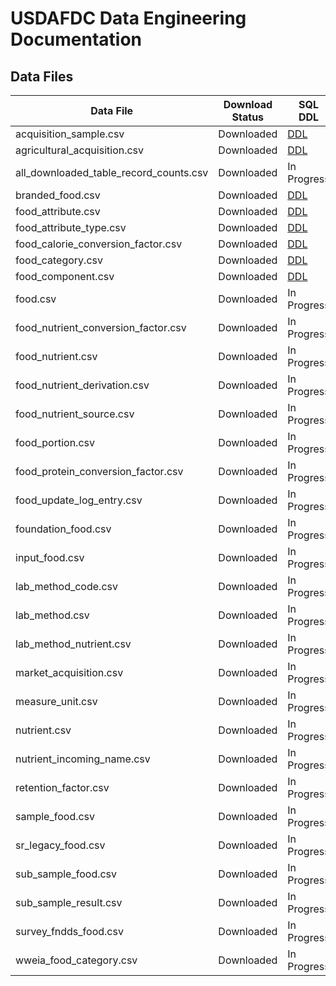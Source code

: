 # USDAFDC Data Engineering Documentation

## Data Files

| Data File                              | Download Status | SQL DDL                                                  |
| -------------------------------------- | --------------- | -------------------------------------------------------- |
| acquisition_sample.csv                 | Downloaded      | [DDL](/database/sqls/acquisition_sample.sql)             |
| agricultural_acquisition.csv           | Downloaded      | [DDL](/database/sqls/agricultural_acquisition.sql)       |
| all_downloaded_table_record_counts.csv | Downloaded      | In Progress                                              |
| branded_food.csv                       | Downloaded      | [DDL](/database/sqls/branded_food.sql)                   |
| food_attribute.csv                     | Downloaded      | [DDL](/database/sqls/food_attribute.sql)                 |
| food_attribute_type.csv                | Downloaded      | [DDL](/database/sqls/food_attribute_type.sql)            |
| food_calorie_conversion_factor.csv     | Downloaded      | [DDL](/database/sqls/food_calorie_conversion_factor.sql) |
| food_category.csv                      | Downloaded      | [DDL](/database/sqls/food_category.sql)                  |
| food_component.csv                     | Downloaded      | [DDL](/database/sqls/food_component.sql)                 |
| food.csv                               | Downloaded      | In Progress                                              |
| food_nutrient_conversion_factor.csv    | Downloaded      | In Progress                                              |
| food_nutrient.csv                      | Downloaded      | In Progress                                              |
| food_nutrient_derivation.csv           | Downloaded      | In Progress                                              |
| food_nutrient_source.csv               | Downloaded      | In Progress                                              |
| food_portion.csv                       | Downloaded      | In Progress                                              |
| food_protein_conversion_factor.csv     | Downloaded      | In Progress                                              |
| food_update_log_entry.csv              | Downloaded      | In Progress                                              |
| foundation_food.csv                    | Downloaded      | In Progress                                              |
| input_food.csv                         | Downloaded      | In Progress                                              |
| lab_method_code.csv                    | Downloaded      | In Progress                                              |
| lab_method.csv                         | Downloaded      | In Progress                                              |
| lab_method_nutrient.csv                | Downloaded      | In Progress                                              |
| market_acquisition.csv                 | Downloaded      | In Progress                                              |
| measure_unit.csv                       | Downloaded      | In Progress                                              |
| nutrient.csv                           | Downloaded      | In Progress                                              |
| nutrient_incoming_name.csv             | Downloaded      | In Progress                                              |
| retention_factor.csv                   | Downloaded      | In Progress                                              |
| sample_food.csv                        | Downloaded      | In Progress                                              |
| sr_legacy_food.csv                     | Downloaded      | In Progress                                              |
| sub_sample_food.csv                    | Downloaded      | In Progress                                              |
| sub_sample_result.csv                  | Downloaded      | In Progress                                              |
| survey_fndds_food.csv                  | Downloaded      | In Progress                                              |
| wweia_food_category.csv                | Downloaded      | In Progress                                              |
